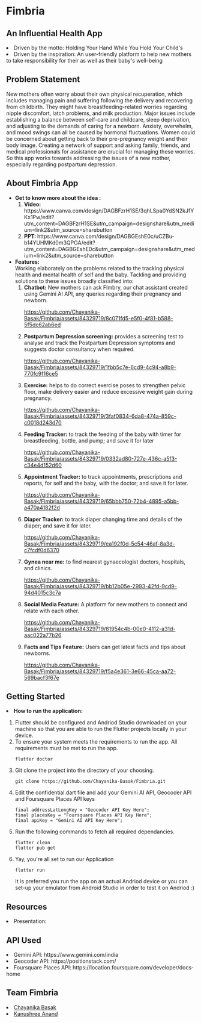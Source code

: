 # Fimbria
## An Influential Health App
<li>Driven by the motto: Holding Your Hand While You Hold Your Child's</li>
<li>Driven by the inspiration: An user-friendly platform to help new mothers to take responsibility for their as well as their baby's well-being</li>

## Problem Statement
New mothers often worry about their own physical recuperation, which includes managing pain and suffering following the delivery and recovering from childbirth. They might have breastfeeding-related worries regarding nipple discomfort, latch problems, and milk production. Major issues include establishing a balance between self-care and childcare, sleep deprivation, and adjusting to the demands of caring for a newborn. Anxiety, overwhelm, and mood swings can all be caused by hormonal fluctuations. Women could be concerned about getting back to their pre-pregnancy weight and their body image. Creating a network of support and asking family, friends, and medical professionals for assistance are crucial for managing these worries. So this app works towards addressing the issues of a new mother, especially regarding postpartum depression.

## About Fimbria App
<ul>
  <li><b>Get to know more about the idea :</b>
    <br>
    <ol>
      <li><b>Video: </b> https://www.canva.com/design/DAGBFzrH1SE/3qhLSpa0YdSN2kJfYKx1Pw/edit?utm_content=DAGBFzrH1SE&utm_campaign=designshare&utm_medium=link2&utm_source=sharebutton</li>
      <li><b>PPT: </b>https://www.canva.com/design/DAGBGEshE0c/uCZBu-b14YUHMKd0m3QPGA/edit?utm_content=DAGBGEshE0c&utm_campaign=designshare&utm_medium=link2&utm_source=sharebutton
    </ol>
  </li>


  <li><b>Features: </b>
    <br>Working elaborately on the problems related to the tracking physical health and mental health of self and the baby. Tackling and providing solutions to these issues broadly classified into:
    <ol>
      <li><b>Chatbot:</b> New mothers can ask FImbry, our chat assistant created using Gemini AI API, any queries regarding their pregnancy and newborn.

    




https://github.com/Chayanika-Basak/Fimbria/assets/84329719/8c071fd5-e5f0-4f81-b588-5f5dc62ab6ed







        
  </li>
      <li><b>Postpartum Depression screening:</b> provides a screening test to analyse and track the Postpartum Depression symptoms and suggests doctor consultancy when required.
      
      



https://github.com/Chayanika-Basak/Fimbria/assets/84329719/1fbb5c7e-6cd9-4c94-a8b9-770fc9f16ce5




      
  </li>
      <li><b>Exercise:</b> helps to do correct exercise poses to strengthen pelvic floor, make delivery easier and reduce excessive weight gain during pregnancy.
      




https://github.com/Chayanika-Basak/Fimbria/assets/84329719/3faf0834-6da8-474a-859c-c0018d243d70



      
  </li>
      <li><b>Feeding Tracker:</b> to track the feeding of the baby with timer for breastfeeding, bottle, and pump; and save it for later






https://github.com/Chayanika-Basak/Fimbria/assets/84329719/0332ad80-727e-436c-a5f3-c34e4d152d60




        
  </li>
      <li><b>Appointment Tracker:</b> to track appointments, prescriptions and reports, for self and the baby, with the doctor; and save it for later.

      



https://github.com/Chayanika-Basak/Fimbria/assets/84329719/65bbb750-72b4-4895-a5bb-a470a4182f2d




      
  </li>
      <li><b>Diaper Tracker:</b> to track diaper changing time and details of the diaper; and save it for later.

      



https://github.com/Chayanika-Basak/Fimbria/assets/84329719/ea192f0d-5c54-46af-8a3d-c7fcdf0d6370




      
  </li>
      <li><b>Gynea near me:</b> to find nearest gynaecologist doctors, hospitals, and clinics.




https://github.com/Chayanika-Basak/Fimbria/assets/84329719/bb12b05e-2993-42fd-9cd9-94d4015c3c7a




      
  </li>
      <li><b>Social Media Feature:</b> A platform for new mothers to connect and relate with each other.





https://github.com/Chayanika-Basak/Fimbria/assets/84329719/81954c4b-00e0-4112-a31d-aac022a77b26




      
  </li>
  <li><b>Facts and Tips Feature:</b> Users can get latest facts and tips about newborns.

    


https://github.com/Chayanika-Basak/Fimbria/assets/84329719/f5a4e361-3e66-45ca-aa72-569bacf3f67e





  </li>
    </ol>
  </li>
</ul>

## Getting Started
<li><b>How to run the application:</b></li>
<ol>
  <li>Flutter should be configured and Andriod Studio downloaded on your machine so that you are able to run the Flutter projects locally in your device.</li>
  <li>To ensure your system meets the requirements to run the app. All requirements must be met to run the app.
    
    flutter doctor
    
  </li>
  <li>Git clone the project into the directory of your choosing.
         
    git clone https://github.com/Chayanika-Basak/Fimbria.git
    
  </li>
  <li>Edit the confidential.dart file and add your Gemini AI API, Geocoder API and Foursquare Places API keys
    
    final addressLatLongKey = "Geocoder API Key Here";
    final placesKey = "Foursquare Places API Key Here";
    final apiKey = "Gemini AI API Key Here";
    
  </li>
  <li>Run the following commands to fetch all required dependancies.
    
    flutter clean
    flutter pub get
    
  </li>
  <li>Yay, you're all set to run our Application
    
    flutter run
    
  </li>
  It is preferred you run the app on an actual Andriod device or you can set-up your emulator from Android Studio in order to test it on Andriod :)
</ol>

## Resources
<li>Presentation: </li>

## API Used
<li>Gemini API: https://www.gemini.com/india </li>
<li>Geocoder API: https://positionstack.com/ </li>
<li>Foursquare Places API: https://location.foursquare.com/developer/docs-home </li>

## Team Fimbria
<li><a href="https://github.com/Chayanika-Basak">Chayanika Basak</a></li>
<li><a href="https://github.com/kanushree2311">Kanushree Anand</a></li>
